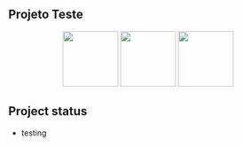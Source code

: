 ## Projeto Teste

<p align="center">
    <img src="https://cdn-icons-png.flaticon.com/512/732/732212.png" width="100px" height="100px"/>
    <img src="https://icon-library.com/images/javascript-icon-png/javascript-icon-png-23.jpg" width="100px" height="100px"/>
     <img src="https://icon-library.com/images/css-icon-png/css-icon-png-0.jpg" width="100px" height="100px"/>
    
</p>

## Project status
* testing

